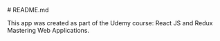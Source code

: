 # README.md

This app was created as part of the Udemy course: React JS and Redux Mastering Web Applications.
